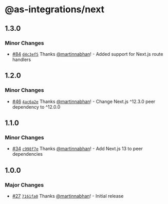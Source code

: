 # @as-integrations/next

## 1.3.0

### Minor Changes

- [#84](https://github.com/apollo-server-integrations/apollo-server-integration-next/pull/84) [`d4c3ef5`](https://github.com/apollo-server-integrations/apollo-server-integration-next/commit/d4c3ef5056c3e00d7ed487517f343161b4b3d74e) Thanks [@martinnabhan](https://github.com/martinnabhan)! - Added support for Next.js route handlers

## 1.2.0

### Minor Changes

- [#46](https://github.com/apollo-server-integrations/apollo-server-integration-next/pull/46) [`4ac6a2e`](https://github.com/apollo-server-integrations/apollo-server-integration-next/commit/4ac6a2e788aee4b0d79534899c4febc8a5b4efbf) Thanks [@martinnabhan](https://github.com/martinnabhan)! - Change Next.js ^12.3.0 peer dependency to ^12.0.0

## 1.1.0

### Minor Changes

- [#34](https://github.com/apollo-server-integrations/apollo-server-integration-next/pull/34) [`c998f7e`](https://github.com/apollo-server-integrations/apollo-server-integration-next/commit/c998f7e699a9220e06168adad6a5322656690e3a) Thanks [@martinnabhan](https://github.com/martinnabhan)! - Add Next.js 13 to peer dependencies

## 1.0.0

### Major Changes

- [#27](https://github.com/apollo-server-integrations/apollo-server-integration-next/pull/27) [`7161fa0`](https://github.com/apollo-server-integrations/apollo-server-integration-next/commit/7161fa0126a0a8cc8587571cee7e2be178e25bc7) Thanks [@martinnabhan](https://github.com/martinnabhan)! - Initial release
